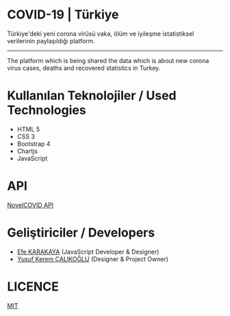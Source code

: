 # COVID-19 | Türkiye

Türkiye'deki yeni corona virüsü vaka, ölüm ve iyileşme istatistiksel verilerinin paylaşıldığı platform.
<hr>
The platform which is being shared the data which is about new corona virus cases, deaths and recovered statistics in Turkey.

# Kullanılan Teknolojiler / Used Technologies
* HTML 5
* CSS 3
* Bootstrap 4
* Chartjs
* JavaScript

# API
<a href="https://github.com/NovelCOVID/API">NovelCOVID API</a>

# Geliştiriciler / Developers
* <a href="https://github.com/efefurkankarakaya">Efe KARAKAYA</a> (JavaScript Developer & Designer)
* <a href="https://github.com/yusufkerem">Yusuf Kerem ÇALIKOĞLU</a> (Designer & Project Owner)

# LICENCE
<a href="LICENSE">MIT</a>

